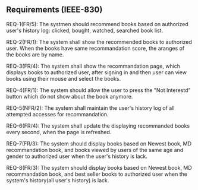 ## Requirements (IEEE-830)

REQ-1(FR/5): The systmen should recommend books based on authorized user's history log: clicked, bought, watched, searched book list.

REQ-2(FR/1): The system shall show the recommended books to authorized user. When the books have same recommandation score, the aranges of the books are by name.

REQ-3(FR/4): The system shall show the recommandation page, which displays books to authorized user, after signing in and then user can view books using their mouse and select the books.

REQ-4(FR/1): The system should allow the user to press the "Not Interestd" button which do not show about the book anymore.

REQ-5(NFR/2): The system shall maintain the user's history log of all attempted accesses for recommandation.

REQ-6(FR/4): The system shall update the displaying recommanded books every second, when the page is refreshed.

REQ-7(FR/3): The system should display books based on Newest book, MD recommandation book, and books viewed by users of the same age and gender to authorized user when the user's history is lack.

REQ-8(FR/3): The system should display books based on Newest book, MD recommandation book, and best seller books to authorized user when the system's history(all user's history) is lack.
